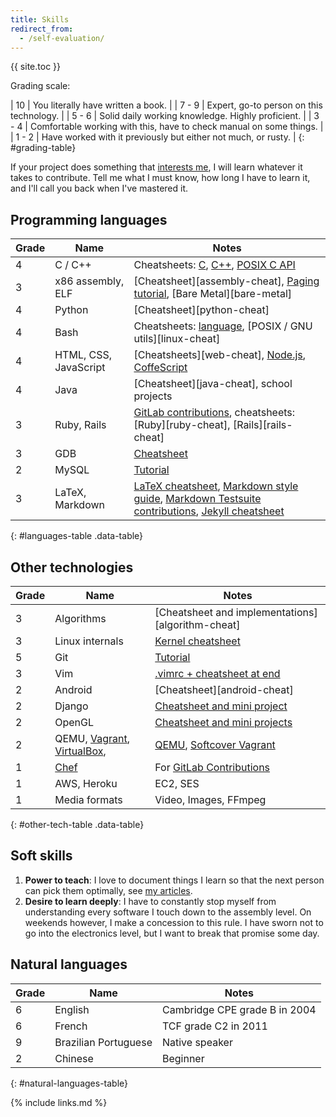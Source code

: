 ```yaml
---
title: Skills
redirect_from:
  - /self-evaluation/
---
```


{{ site.toc }}

Grading scale:

| 10    | You literally have written a book.                                  |
| 7 - 9 | Expert, go-to person on this technology.                            |
| 5 - 6 | Solid daily working knowledge. Highly proficient.                   |
| 3 - 4 | Comfortable working with this, have to check manual on some things. |
| 1 - 2 | Have worked with it previously but either not much, or rusty.       |
{: #grading-table}

If your project does something that [interests me](/interests), I will learn whatever it takes to contribute. Tell me what I must know, how long I have to learn it, and I'll call you back when I've mastered it.

## Programming languages

| Grade | Name                  | Notes                                                                                                                                                                                                                                                     |
|-------|-----------------------|-----------------------------------------------------------------------------------------------------------------------------------------------------------------------------------------------------------------------------------------------------------|
| 4     | C / C++               | Cheatsheets: [C](https://github.com/cirosantilli/cpp-cheat/blob/master/c/), [C++](https://github.com/cirosantilli/cpp-cheat/blob/master/cpp/), [POSIX C API](https://github.com/cirosantilli/cpp-cheat/blob/master/posix/)                                |
| 3     | x86 assembly, ELF     | [Cheatsheet][assembly-cheat], [Paging tutorial](/x86-paging), [Bare Metal][bare-metal]                                                                                                                                                       |
| 4     | Python                | [Cheatsheet][python-cheat]                                                                                                                                                                                                                                |
| 4     | Bash                  | Cheatsheets: [language](https://github.com/cirosantilli/bash-cheat), [POSIX / GNU utils][linux-cheat]                                                                                                                                                     |
| 4     | HTML, CSS, JavaScript | [Cheatsheets][web-cheat], [Node.js](https://github.com/cirosantilli/nodejs-cheat), [CoffeScript](https://github.com/cirosantilli/nodejs-cheat/tree/master/coffee)                                                                                         |
| 4     | Java                  | [Cheatsheet][java-cheat], school projects                                                                                                                                                                                                                 |
| 3     | Ruby, Rails           | [GitLab contributions](/projects), cheatsheets: [Ruby][ruby-cheat], [Rails][rails-cheat]
| 3     | GDB                   | [Cheatsheet](https://github.com/cirosantilli/cpp-cheat/tree/f034893788f2fe372c94942e1e35590ec05ab361/gdb)
| 2     | MySQL                 | [Tutorial](/db/mysql)                                                                                                                                                                                                                                     |
| 3     | LaTeX, Markdown       | [LaTeX cheatsheet](https://github.com/cirosantilli/latex-cheat), [Markdown style guide](/markdown-style-guide), [Markdown Testsuite contributions](https://github.com/karlcow/markdown-testsuite/graphs/contributors), [Jekyll cheatsheet](/jekyll-cheat) |
{: #languages-table .data-table}

## Other technologies

| Grade | Name                                                                                   | Notes                                                                                                                                                                             |
|-------|----------------------------------------------------------------------------------------|-----------------------------------------------------------------------------------------------------------------------------------------------------------------------------------|
| 3     | Algorithms                                                                             | [Cheatsheet and implementations][algorithm-cheat]                                                                                                                                 |
| 3     | Linux internals                                                                        | [Kernel cheatsheet](https://github.com/cirosantilli/linux-cheat/blob/master/kernel/main.c)                                                                                        |
| 5     | Git                                                                                    | [Tutorial](/git-tutorial)                                                                                                                                                         |
| 3     | Vim                                                                                    | [.vimrc + cheatsheet at end](https://github.com/cirosantilli/dotfiles/blob/master/home/.vimrc)                                                                                    |
| 2     | Android                                                                                | [Cheatsheet][android-cheat]                                                                                                                                                       |
| 2     | Django                                                                                 | [Cheatsheet and mini project](https://github.com/cirosantilli/django-cheat)                                                                                                       |
| 2     | OpenGL                                                                                 | [Cheatsheet and mini projects](https://github.com/cirosantilli/cpp-cheat/tree/master/opengl)                                                                                      |
| 2     | QEMU, [Vagrant](http://www.vagrantup.com/), [VirtualBox](https://www.virtualbox.org/), | [QEMU](https://github.com/cirosantilli/linux-cheat/blob/492dbf28213c0c92fc4e034181a36734a50a7a24/qemu.md), [Softcover Vagrant](https://github.com/cirosantilli/softcover_vagrant) |
| 1     | [Chef](http://www.getchef.com/chef/)                                                   | For [GitLab Contributions](/projects)                                                                                                                                             |
| 1     | AWS, Heroku                                                                            | EC2, SES                                                                                                                                                                          |
| 1     | Media formats                                                                          | Video, Images, FFmpeg                                                                                                                                                             |
{: #other-tech-table .data-table}

## Soft skills

1. **Power to teach**: I love to document things I learn so that the next person can pick them optimally, see [my articles](/articles).
1. **Desire to learn deeply**: I have to constantly stop myself from understanding every software I touch down to the assembly level. On weekends however, I make a concession to this rule. I have sworn not to go into the electronics level, but I want to break that promise some day.

## Natural languages

| Grade | Name                 | Notes                         |
|-------|----------------------|-------------------------------|
| 6     | English              | Cambridge CPE grade B in 2004 |
| 6     | French               | TCF grade C2 in 2011          |
| 9     | Brazilian Portuguese | Native speaker                |
| 2     | Chinese              | Beginner                      |
{: #natural-languages-table}

{% include links.md %}

